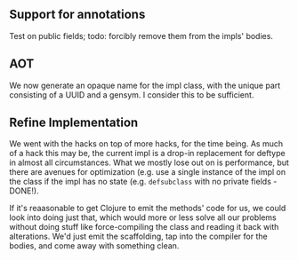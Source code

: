 ## Support for annotations
Test on public fields; todo: forcibly remove them from the impls' bodies.

## AOT
We now generate an opaque name for the impl class, with the unique part consisting of a UUID and a gensym. I consider this to be sufficient.

## Refine Implementation
We went with the hacks on top of more hacks, for the time being. As much of a hack this may be, the current impl is a drop-in replacement for deftype in almost all circumstances.
What we mostly lose out on is performance, but there are avenues for optimization (e.g. use a single instance of the impl on the class if the impl has no state (e.g. `defsubclass` with no private fields - DONE!).

If it's reaasonable to get Clojure to emit the methods' code for us, we could look into doing just that, which would more or less solve all our problems without doing stuff like force-compiling the class and reading it back with alterations. We'd just emit the scaffolding, tap into the compiler for the bodies, and come away with something clean.

